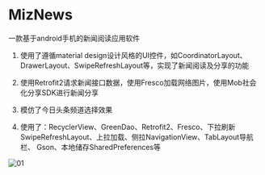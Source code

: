 # MizNews
一款基于android手机的新闻阅读应用软件

1.	使用了遵循material design设计风格的UI控件，如CoordinatorLayout、DrawerLayout、SwipeRefreshLayout等，实现了新闻阅读及分享的功能

2.	使用Retrofit2请求新闻接口数据，使用Fresco加载网络图片，使用Mob社会化分享SDK进行新闻分享

3.	模仿了今日头条频道选择效果

4.	使用了：RecyclerView、GreenDao、Retrofit2、Fresco、下拉刷新SwipeRefreshLayout、上拉加载、侧拉NavigationView、TabLayout导航栏、
Gson、本地储存SharedPreferences等

![01](/path/to/img.jpg)
